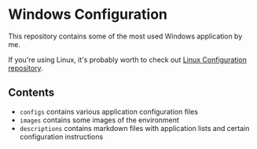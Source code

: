 # Windows Configuration

This repository contains some of the most used Windows application by me.<br>

If you're using Linux, it's probably worth to check out <a href="https://github.com/LuckyRads/Linux-Configuration">Linux Configuration repository</a>.

## Contents

- <code>configs</code> contains various application configuration files
- <code>images</code> contains some images of the environment
- <code>descriptions</code> contains markdown files with application lists and certain configuration instructions
